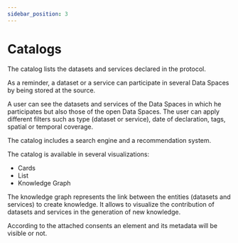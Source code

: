 ```yaml
---
sidebar_position: 3
---
```


# Catalogs

The catalog lists the datasets and services declared in the protocol.

As a reminder, a dataset or a service can participate in several Data Spaces by being stored at the source.

A user can see the datasets and services of the Data Spaces in which he participates but also those of the open Data Spaces. The user can apply different filters such as type (dataset or service), date of declaration, tags, spatial or temporal coverage.

The catalog includes a search engine and a recommendation system.

The catalog is available in several visualizations:

- Cards
- List
- Knowledge Graph

The knowledge graph represents the link between the entities (datasets and services) to create knowledge. It allows to visualize the contribution of datasets and services in the generation of new knowledge.

According to the attached consents an element and its metadata will be visible or not.
